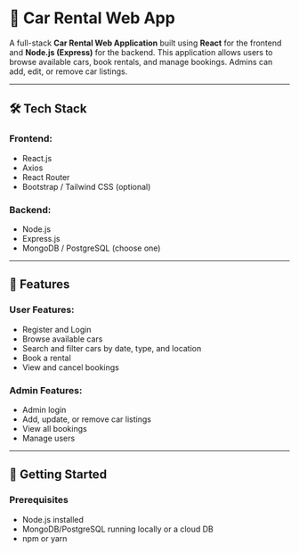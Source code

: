 # 🚗 Car Rental Web App

A full-stack **Car Rental Web Application** built using **React** for the frontend and **Node.js (Express)** for the backend. This application allows users to browse available cars, book rentals, and manage bookings. Admins can add, edit, or remove car listings.

---

## 🛠️ Tech Stack

### Frontend:
- React.js
- Axios
- React Router
- Bootstrap / Tailwind CSS (optional)

### Backend:
- Node.js
- Express.js
- MongoDB / PostgreSQL (choose one)

---

## 🌟 Features

### User Features:
- Register and Login
- Browse available cars
- Search and filter cars by date, type, and location
- Book a rental
- View and cancel bookings

### Admin Features:
- Admin login
- Add, update, or remove car listings
- View all bookings
- Manage users

---

## 🚀 Getting Started

### Prerequisites
- Node.js installed
- MongoDB/PostgreSQL running locally or a cloud DB
- npm or yarn

